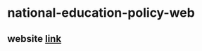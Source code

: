 # national-education-policy-web
## website  [link](https://venkateshblks.github.io/national-education-policy-web/)

